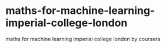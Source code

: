 # maths-for-machine-learning-imperial-college-london
maths for machine learning imperial college london by coursera
